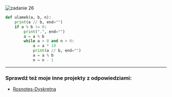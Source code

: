 <picture>
  <source srcset="../../srt/zbior_zadan/26.png" media="(prefers-color-scheme: light)">
  <source srcset="../../srt/zbior_zadan/black_26.png" media="(prefers-color-scheme: dark)">
  <img src="../../srt/zbior_zadan/black_26.png" alt="zadanie 26">
</picture>

```python
def ulamek(a, b, n):
    print(a // b, end="")
    if a % b != 0:
        print(".", end="")
        a = a % b
        while a > 0 and n > 0:
            a = a * 10
            print(a // b, end="")
            a = a % b
            n = n - 1

```

---
### Sprawdź też moje inne projekty z odpowiedziami:
- [Rosnotes-Dyskretna](https://github.com/kamilGie/Rosnotes-Dyskretna)
